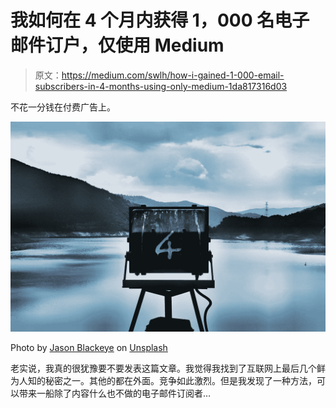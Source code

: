 # 我如何在 4 个月内获得 1，000 名电子邮件订户，仅使用 Medium

> 原文：<https://medium.com/swlh/how-i-gained-1-000-email-subscribers-in-4-months-using-only-medium-1da817316d03>

不花一分钱在付费广告上。

![](img/d37c2c265e3203fb5aca9e9a47504e8d.png)

Photo by [Jason Blackeye](https://unsplash.com/@jeisblack?utm_source=medium&utm_medium=referral) on [Unsplash](https://unsplash.com?utm_source=medium&utm_medium=referral)

老实说，我真的很犹豫要不要发表这篇文章。我觉得我找到了互联网上最后几个鲜为人知的秘密之一。其他的都在外面。竞争如此激烈。但是我发现了一种方法，可以带来一船除了内容什么也不做的电子邮件订阅者…